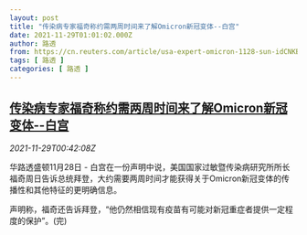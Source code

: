 ```yaml
---
layout: post
title: "传染病专家福奇称约需两周时间来了解Omicron新冠变体--白宫"
date: 2021-11-29T01:01:02.000Z
author: 路透
from: https://cn.reuters.com/article/usa-expert-omicron-1128-sun-idCNKBS2IE01H
tags: [ 路透 ]
categories: [ 路透 ]
---
```

<!--1638147662000-->
[传染病专家福奇称约需两周时间来了解Omicron新冠变体--白宫](https://cn.reuters.com/article/usa-expert-omicron-1128-sun-idCNKBS2IE01H)
------

<div>
<div><i>2021-11-29T00:42:08Z</i></div><p>华路透盛顿11月28日 - 白宫在一份声明中说，美国国家过敏暨传染病研究所所长福奇周日告诉总统拜登，大约需要两周时间才能获得关于Omicron新冠变体的传播性和其他特征的更明确信息。</p><p>声明称，福奇还告诉拜登，“他仍然相信现有疫苗有可能对新冠重症者提供一定程度的保护”。(完)</p>
</div>
